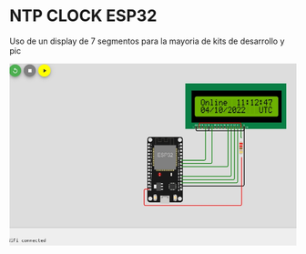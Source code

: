 # NTP CLOCK ESP32

Uso de un display de 7 segmentos para la mayoria de kits de desarrollo y pic

![simulation](simulation.jpg "Simulation")
